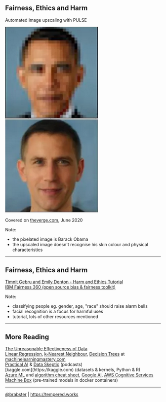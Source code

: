 ## Fairness, Ethics and Harm

Automated image upscaling with PULSE

<img src="images/obama.png" style="width: 300px"/>
<img class="fragment" src="images/not-obama.png" style="width: 300px"/>

Covered on [theverge.com](https://www.theverge.com/21298762/face-depixelizer-ai-machine-learning-tool-pulse-stylegan-obama-bias), June 2020

Note:
- the pixelated image is Barack Obama
- the upscaled image doesn't recognise his skin colour and physical characteristics

---

## Fairness, Ethics and Harm

<div>
<a href="https://sites.google.com/view/fatecv-tutorial/schedule">
    Timnit Gebru and Emily Denton - Harm and Ethics Tutorial 
</a>
</div>
<div>
<a href="https://developer.ibm.com/technologies/artificial-intelligence/projects/ai-fairness-360/">IBM Fairness 360 (open source bias & fairness toolkit)</a><br/>
</div>

Note:
- classifying people eg. gender, age, "race" should raise alarm bells
- facial recognition is a focus for harmful uses
- tutorial, lots of other resources mentioned

---

## More Reading

<div style="text-align: left">
<a href="https://static.googleusercontent.com/media/research.google.com/en//pubs/archive/35179.pdf">The Unreasonable Effectiveness of Data</a><br/>
<a href="https://machinelearningmastery.com/linear-regression-for-machine-learning/">Linear Regression</a>, <a href="https://machinelearningmastery.com/k-nearest-neighbors-for-machine-learning/">k-Nearest Neighbour</a>, <a href="https://machinelearningmastery.com/classification-and-regression-trees-for-machine-learning/">Decision Trees</a> at <a href="https://machinelearningmastery.com">machinelearningmastery.com</a><br/>
<a href="https://changelog.com/practicalai">Practical AI</a> & <a href="https://dataskeptic.com/">Data Skeptic</a> (podcasts)<br/>
[kaggle.com](https://kaggle.com) (datasets & kernels, Python & R)<br/>
<a href="https://azure.microsoft.com/en-gb/services/machine-learning/">Azure ML</a> and <a href="https://docs.microsoft.com/en-us/azure/machine-learning/algorithm-cheat-sheet">algorithm cheat sheet</a>, <a href="https://cloud.google.com/products/ai">Google AI</a>, <a href="https://aws.amazon.com/machine-learning/">AWS Cognitive Services</a><br/>
<a href="https://machinebox.io/">Machine Box</a> (pre-trained models in docker containers)<br/>

<hr/>
<footer>
    <a href="https://twitter.com/brabster">@brabster</a>
    |
    <a href="https://tempered.works">https://tempered.works</a>
</footer>